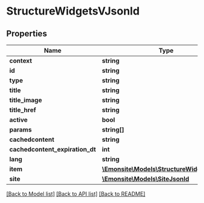 # StructureWidgetsVJsonld

## Properties
Name | Type | Description | Notes
------------ | ------------- | ------------- | -------------
**context** | **string** |  | [optional] 
**id** | **string** |  | [optional] 
**type** | **string** |  | [optional] 
**title** | **string** |  | [optional] 
**title_image** | **string** |  | [optional] 
**title_href** | **string** |  | [optional] 
**active** | **bool** |  | [optional] 
**params** | **string[]** |  | [optional] 
**cachedcontent** | **string** |  | [optional] 
**cachedcontent_expiration_dt** | **int** |  | [optional] 
**lang** | **string** |  | [optional] 
**item** | [**\Emonsite\Models\StructureWidgetsJsonld**](StructureWidgetsJsonld.md) |  | [optional] 
**site** | [**\Emonsite\Models\SiteJsonld**](SiteJsonld.md) |  | [optional] 

[[Back to Model list]](../../README.md#documentation-for-models) [[Back to API list]](../../README.md#documentation-for-api-endpoints) [[Back to README]](../../README.md)

